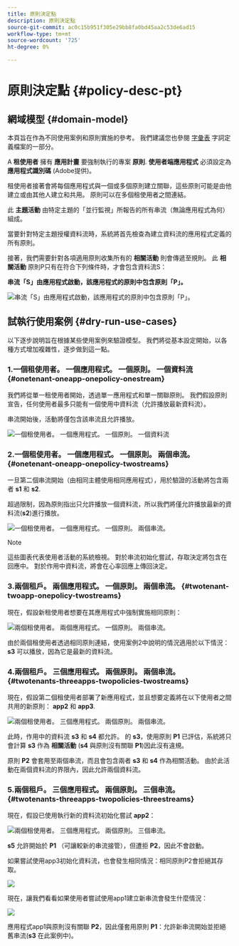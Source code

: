 ```yaml
---
title: 原則決定點
description: 原則決定點
source-git-commit: ac0c15b951f305e29bb8fa0bd45aa2c53de6ad15
workflow-type: tm+mt
source-wordcount: '725'
ht-degree: 0%

---
```



# 原則決定點 {#policy-desc-pt}

## 網域模型 {#domain-model}

本頁旨在作為不同使用案例和原則實施的參考。 我們建議您也參閱 [字彙表](/help/concurrency-monitoring/cm-glossary.md) 字詞定義檔案的一部分。

A **租使用者** 擁有 **應用計畫** 要強制執行的專案 **原則**. **使用者端應用程式** 必須設定為 **應用程式識別碼** (Adobe提供)。

租使用者接著會將每個應用程式與一個或多個原則建立關聯，這些原則可能是由他建立或由其他人建立和共用。 原則可以在多個租使用者之間連結。

此 **主題活動** 由特定主題的「並行監視」所報告的所有串流（無論應用程式為何）組成。

當要針對特定主題授權資料流時，系統將首先檢查為建立資料流的應用程式定義的所有原則。

接著，我們需要針對各項適用原則收集所有的 **相關活動** 則會傳遞至規則。 此 **相關活動** 原則P只有在符合下列條件時，才會包含資料流S：

**串流「S」由應用程式啟動，該應用程式的原則中包含原則「P」。**

![串流「S」由應用程式啟動，該應用程式的原則中包含原則「P」。](assets/pdp-domain-model.png)

## 試執行使用案例 {#dry-run-use-cases}

以下逐步說明旨在根據某些使用案例來驗證模型。 我們將從基本設定開始，以各種方式增加複雜性，逐步做到這一點。

### 1.一個租使用者。 一個應用程式。 一個原則。 一個資料流 {#onetenant-oneapp-onepolicy-onestream}

我們將從單一租使用者開始，透過單一應用程式和單一關聯原則。 我們假設原則宣告，任何使用者最多只能有一個使用中資料流（允許播放最新資料流）。

串流開始後，活動將僅包含該串流且允許播放。

![一個租使用者。 一個應用程式。 一個原則。 一個資料流](assets/onetenant-app-policy-stream.png)


### 2.一個租使用者。 一個應用程式。 一個原則。 兩個串流。 {#onetenant-oneapp-onepolicy-twostreams}

一旦第二個串流開始（由相同主體使用相同應用程式），用於驗證的活動將包含兩者 **s1** 和 **s2**.

超過限制，因為原則指出只允許播放一個資料流，所以我們將僅允許播放最新的資料流(**s2**)進行播放。

![一個租使用者。 一個應用程式。 一個原則。 兩個串流。](assets/tenant-app-policy-twostream.png)

>[!NOTE]
>
>這些圖表代表使用者活動的系統檢視。 對於串流初始化嘗試，存取決定將包含在回應中。 對於作用中資料流，將會在心率回應上傳回決定。

### 3.兩個租戶。 兩個應用程式。 一個原則。 兩個串流。 {#twotenant-twoapp-onepolicy-twostreams}

現在，假設新租使用者想要在其應用程式中強制實施相同原則：

![兩個租使用者。 兩個應用程式。 一個原則。 兩個串流。](assets/onepolicy-twotenant-app-stream.png)

由於兩個租使用者透過相同原則連結，使用案例2中說明的情況適用於以下情況： **s3** 可以播放，因為它是最新的資料流。

### 4.兩個租戶。 三個應用程式。 兩個原則。 兩個串流。 {#twotenants-threeapps-twopolicies-twostreams}

現在，假設第二個租使用者部署了新應用程式，並且想要定義將在以下使用者之間共用的新原則： **app2** 和 **app3**.

![兩個租使用者。 三個應用程式。 兩個原則。 兩個串流。](assets/twotenant-policies-streams-threeapps.png)

此時，作用中的資料流 **s3** 和 **s4** 都允許。 的 **s3**，使用原則 **P1** 已評估，系統將只會計算 **s3** 作為 **相關活動** (**s4** 與原則沒有關聯 **P1**)因此沒有違規。

原則 **P2** 會套用至兩個串流，而且會包含兩者 **s3** 和 **s4** 作為相關活動。 由於此活動在兩個資料流的界限內，因此允許兩個資料流。

### 5.兩個租戶。 三個應用程式。 兩個原則。 三個串流。 {#twotenants-threeapps-twopolicies-threestreams}

現在，假設已使用執行新的資料流初始化嘗試 **app2**：

![兩個租使用者。 三個應用程式。 兩個原則。 三個串流。](assets/twotenants-policies-threeapps-streams.png)

**s5** 允許開始於 **P1** （可讓較新的串流接管），但遭拒 **P2**，因此不會啟動。

如果嘗試使用app3初始化資料流，也會發生相同情況：相同原則P2會拒絕其存取。

![](assets/stream-init-attempted-app3.png)

現在，讓我們看看如果使用者嘗試使用app1建立新串流會發生什麼情況：

![](assets/new-stream-with-app1.png)

應用程式app1與原則沒有關聯 **P2**，因此僅套用原則 **P1**：允許新串流開始並拒絕舊串流(**s3** 在此案例中)。


